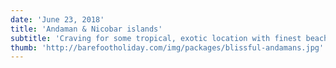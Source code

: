 ```yaml
---
date: 'June 23, 2018'
title: 'Andaman & Nicobar islands'
subtitle: 'Craving for some tropical, exotic location with finest beaches and marine life then head towards Andaman & Nicobar islands'
thumb: 'http://barefootholiday.com/img/packages/blissful-andamans.jpg'
---
```

